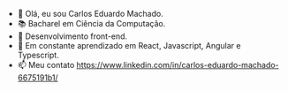 - 👋 Olá, eu sou Carlos Eduardo Machado.
- 📚 Bacharel em Ciência da Computação.
- 👀 Desenvolvimento front-end.
- 🌱 Em constante aprendizado em React, Javascript, Angular e Typescript.
- 📫 Meu contato https://www.linkedin.com/in/carlos-eduardo-machado-6675191b1/

<!---
KaduMS/KaduMS is a ✨ special ✨ repository because its `README.md` (this file) appears on your GitHub profile.
You can click the Preview link to take a look at your changes.
--->
